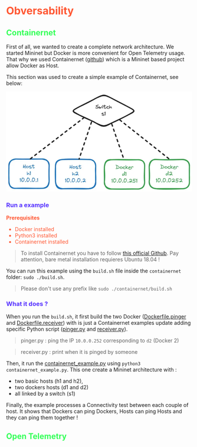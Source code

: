 # <span style="color: #ff5733;"> Obversability </span> 



## <span style="color: #33ff57;"> Containernet </span> 

First of all, we wanted to create a complete network architecture. We started Mininet but Docker is more convenient for Open Telemetry usage.
That why we used Containernet ([github](https://github.com/containernet/containernet)) which is a Mininet based project allow Docker as Host.

This section was used to create a simple example of Containernet, see below:

![containernet_example](./assets/containernet_example.webp)

### <span style="color: #5733ff;"> Run a example </span> 

**<span style="color: #ff5733;">Prerequisites</span>**

<ul style="color: #ff5733;">
    <li>Docker installed</li>
    <li>Python3 installed</li>
    <li>Containernet installed</li>
</ul>

> To install Containernet you have to follow [this official Github](https://github.com/containernet/containernet). Pay attention, bare metal installation requieres Ubuntu 18.04 !

You can run this example using the `build.sh` file inside the `containernet` folder: `sudo ./build.sh`.
> Please don't use any prefix like `sudo ./containernet/build.sh`

### <span style="color: #5733ff;"> What it does ? </span> 

When you run the `build.sh`, it first build the two Docker ([Dockerfile.pinger](./containernet/Dockerfile.pinger) and [Dockerfile.receiver](./containernet/Dockerfile.receiver)) with is just a Containernet examples update adding specific Python script ([pinger.py](./containernet/pinger.py) and [receiver.py](./containernet/receiver.py)).

> pinger.py : ping the IP `10.0.0.252` corresponding to `d2` (Docker 2)

> receiver.py : print when it is pinged by someone

Then, it run the [containernet_example.py](./containernet/containernet_example.py) using `python3 containernet_example.py`.
This one create a Mininet architecture with :
* two basic hosts (h1 and h2), 
* two dockers hosts (d1 and d2) 
* all linked by a switch (s1)

Finally, the example processes a Connectivity test between each couple of host. It shows that Dockers can ping Dockers, Hosts can ping Hosts and they can ping them together !


## <span style="color: #33ff57;"> Open Telemetry </span> 
